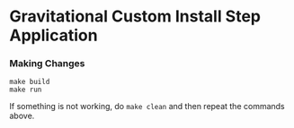 # Gravitational Custom Install Step Application

### Making Changes

```
make build
make run
```

If something is not working, do `make clean` and then repeat the commands above.
